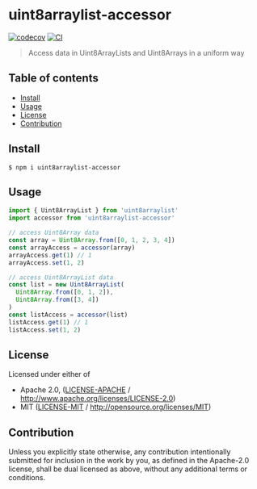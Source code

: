 # uint8arraylist-accessor <!-- omit in toc -->

[![codecov](https://img.shields.io/codecov/c/github/achingbrain/uint8arraylist-accessor.svg?style=flat-square)](https://codecov.io/gh/achingbrain/uint8arraylist-accessor)
[![CI](https://img.shields.io/github/workflow/status/libp2p/js-libp2p-interfaces/test%20&%20maybe%20release/master?style=flat-square)](https://github.com/achingbrain/uint8arraylist-accessor/actions/workflows/js-test-and-release.yml)

> Access data in Uint8ArrayLists and Uint8Arrays in a uniform way

## Table of contents <!-- omit in toc -->

- [Install](#install)
- [Usage](#usage)
- [License](#license)
- [Contribution](#contribution)

## Install

```console
$ npm i uint8arraylist-accessor
```

## Usage

```js
import { Uint8ArrayList } from 'uint8arraylist'
import accessor from 'uint8arraylist-accessor'

// access Uint8Array data
const array = Uint8Array.from([0, 1, 2, 3, 4])
const arrayAccess = accessor(array)
arrayAccess.get(1) // 1
arrayAccess.set(1, 2)

// access Uint8ArrayList data
const list = new Uint8ArrayList(
  Uint8Array.from([0, 1, 2]),
  Uint8Array.from([3, 4])
)
const listAccess = accessor(list)
listAccess.get(1) // 1
listAccess.set(1, 2)
```

## License

Licensed under either of

- Apache 2.0, ([LICENSE-APACHE](LICENSE-APACHE) / <http://www.apache.org/licenses/LICENSE-2.0>)
- MIT ([LICENSE-MIT](LICENSE-MIT) / <http://opensource.org/licenses/MIT>)

## Contribution

Unless you explicitly state otherwise, any contribution intentionally submitted for inclusion in the work by you, as defined in the Apache-2.0 license, shall be dual licensed as above, without any additional terms or conditions.
